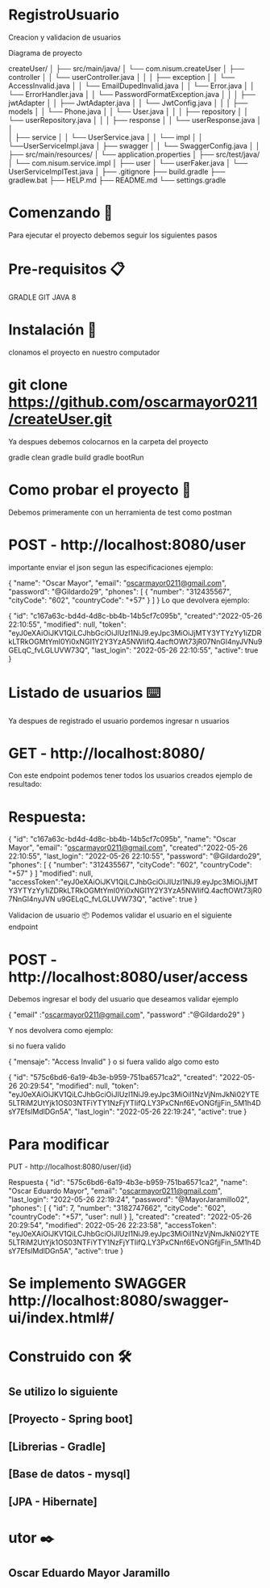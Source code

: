 # RegistroUsuario 
Creacion y validacion de usuarios

Diagrama de proyecto

createUser/
│
├── src/main/java/
│   └── com.nisum.createUser
│       ├── controller
│       │   └── userController.java
│       │
│       ├── exception
│       │   └── AccessInvalid.java
│       │   └── EmailDupedInvalid.java
│       │   └── Error.java
│       │   └── ErrorHandler.java
│       │   └── PasswordFormatException.java
│       │
│       ├── jwtAdapter
│       │   ├── JwtAdapter.java
│       │   └── JwtConfig.java
│       │
│       ├── models
│       │   └── Phone.java
│       │   └── User.java
│       │
│       ├── repository
│       │   └── userRepository.java
│       │
│       ├── response
│       │   └── userResponse.java
│       │   
│       ├── service
│       │   └── UserService.java
│       │   └── impl
│       │       └──UserServiceImpl.java
│       ├── swagger
│       │   └── SwaggerConfig.java
│       │
├── src/main/resources/
│   └── application.properties
│
├── src/test/java/
│     └── com.nisum.service.impl
│       ├── user
│            └── userFaker.java
│       └── UserServiceImplTest.java
│
├── .gitignore
├── build.gradle
├── gradlew.bat
├── HELP.md
├── README.md
└── settings.gradle

# Comenzando 🚀
  Para ejecutar el proyecto debemos seguir los siguientes pasos

# Pre-requisitos 📋
  GRADLE GIT JAVA 8

# Instalación 🔧
  clonamos el proyecto en nuestro computador

# git clone https://github.com/oscarmayor0211/createUser.git
  Ya despues debemos colocarnos en la carpeta del proyecto

  gradle clean
  gradle build
  gradle bootRun

# Como probar el proyecto 🔩
  Debemos primeramente con un herramienta de test como postman

# POST - http://localhost:8080/user
  importante enviar el json segun las especificaciones ejemplo:

{
    "name": "Oscar Mayor", 
    "email": "oscarmayor0211@gmail.com", 
    "password": "@Gildardo29",
    "phones": [ 
        {
            "number": "312435567",
            "cityCode": "602",
            "countryCode": "+57"
        } 
    ] 
}
  Lo que devolvera ejemplo:

{
    "id": "c167a63c-bd4d-4d8c-bb4b-14b5cf7c095b",
    "created":"2022-05-26 22:10:55",
    "modified": null,
    "token": "eyJ0eXAiOiJKV1QiLCJhbGciOiJIUzI1NiJ9.eyJpc3MiOiJjMTY3YTYzYy1iZDRkLTRkOGMtYmI0Yi0xNGI1Y2Y3YzA5NWIifQ.4acftOWt73jR07NnGl4nyJVNu9GELqC_fvLGLUVW73Q",
    "last_login": "2022-05-26 22:10:55",
    "active": true
}

# Listado de usuarios ⌨️
  Ya despues de registrado el usuario pordemos ingresar n usuarios

# GET - http://localhost:8080/
  Con este endpoint podemos tener todos los usuarios creados ejemplo de resultado:

# Respuesta:
{
        "id": "c167a63c-bd4d-4d8c-bb4b-14b5cf7c095b",
        "name": "Oscar Mayor",
        "email": "oscarmayor0211@gmail.com",
        "created":"2022-05-26 22:10:55",
        "last_login": "2022-05-26 22:10:55",
        "password": "@Gildardo29",
       "phones": [ 
        {
            "number": "312435567",
            "cityCode": "602",
            "countryCode": "+57"
        } 
        ]
        "modified": null, 
        "accessToken":"eyJ0eXAiOiJKV1QiLCJhbGciOiJIUzI1NiJ9.eyJpc3MiOiJjMTY3YTYzYy1iZDRkLTRkOGMtYmI0Yi0xNGI1Y2Y3YzA5NWIifQ.4acftOWt73jR07NnGl4nyJVN
        u9GELqC_fvLGLUVW73Q",
        "active": true
    }

Validacion de usuario 📦
Podemos validar el usuario en el siguiente endpoint

# POST - http://localhost:8080/user/access
Debemos ingresar el body del usuario que deseamos validar ejemplo

{
    "email" :"oscarmayor0211@gmail.com",
    "password" :"@Gildardo29"
}

Y nos devolvera como ejemplo:

si no fuera valido

{
    "mensaje": "Access Invalid"
}
o si fuera valido algo como esto

{
    "id": "575c6bd6-6a19-4b3e-b959-751ba6571ca2",
    "created": "2022-05-26 20:29:54",
    "modified": null,
    "token": "eyJ0eXAiOiJKV1QiLCJhbGciOiJIUzI1NiJ9.eyJpc3MiOiI1NzVjNmJkNi02YTE5LTRiM2UtYjk1OS03NTFiYTY1NzFjYTIifQ.LY3PxCNnf6EvONGfjjFin_5M1h4DsY7EfslMdlDGn5A",
    "last_login": "2022-05-26 22:19:24",
    "active": true
}

# Para modificar 
PUT - http://localhost:8080/user/{id}

Respuesta
{
    "id": "575c6bd6-6a19-4b3e-b959-751ba6571ca2",
    "name": "Oscar Eduardo Mayor",
    "email": "oscarmayor0211@gmail.com",
    "last_login": "2022-05-26 22:19:24",
    "password": "@MayorJaramillo02",
    "phones": [
        {
            "id": 7,
            "number": "3182747662",
            "cityCode": "602",
            "countryCode": "+57",
            "user": null
        }
    ],
    "created": "created": "2022-05-26 20:29:54",
    "modified": 2022-05-26 22:23:58",
    "accessToken": "eyJ0eXAiOiJKV1QiLCJhbGciOiJIUzI1NiJ9.eyJpc3MiOiI1NzVjNmJkNi02YTE5LTRiM2UtYjk1OS03NTFiYTY1NzFjYTIifQ.LY3PxCNnf6EvONGfjjFin_5M1h4DsY7EfslMdlDGn5A",
    "active": true
}

# Se implemento SWAGGER  http://localhost:8080/swagger-ui/index.html#/

# Construido con 🛠️

## Se utilizo lo siguiente

## [Proyecto - Spring boot]
## [Librerias - Gradle]
## [Base de datos - mysql]
## [JPA - Hibernate]
# utor ✒️
## Oscar Eduardo Mayor Jaramillo
